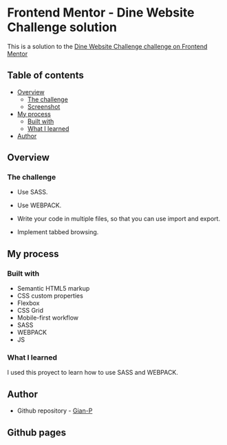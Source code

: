 # Frontend Mentor - Dine Website Challenge solution

This is a solution to the [Dine Website Challenge challenge on Frontend Mentor](https://www.frontendmentor.io/challenges/dine-restaurant-website-yAt7Vvxt7)


## Table of contents

- [Overview](#overview)
  - [The challenge](#the-challenge)
  - [Screenshot](#screenshot)
- [My process](#my-process)
  - [Built with](#built-with)
  - [What I learned](#what-i-learned)
- [Author](#author)

## Overview

### The challenge

- Use SASS.

- Use WEBPACK.

- Write your code in multiple files, so that you can use import and export.

- Implement tabbed browsing.


## My process

### Built with

- Semantic HTML5 markup
- CSS custom properties
- Flexbox
- CSS Grid
- Mobile-first workflow
- SASS
- WEBPACK
- JS

### What I learned

I used this proyect to learn how to use SASS and WEBPACK.

## Author

- Github repository - [Gian-P](https://github.com/Gian-P)


## Github pages



